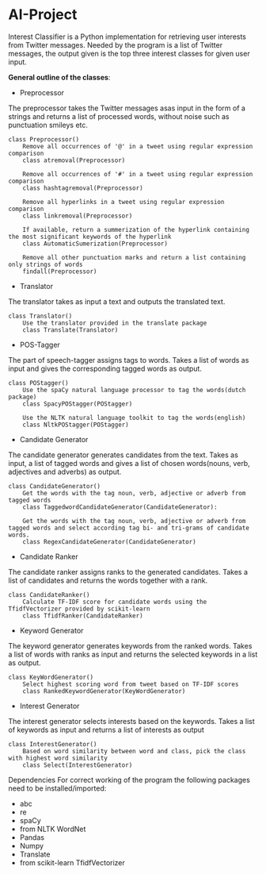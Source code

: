 # AI-Project
Interest Classifier is a Python implementation for retrieving user interests from Twitter messages. 
Needed by the program is a list of Twitter messages, the output given is the top three interest classes for given user input.

__General outline of the classes__:

- Preprocessor

The preprocessor takes the Twitter messages asas input in the form of a strings and returns a list of processed words, without noise such as punctuation smileys etc. 
```
class Preprocessor()
	Remove all occurrences of '@' in a tweet using regular expression comparison
	class atremoval(Preprocessor)

	Remove all occurrences of '#' in a tweet using regular expression comparison
	class hashtagremoval(Preprocessor)

	Remove all hyperlinks in a tweet using regular expression comparison
	class linkremoval(Preprocessor)

	If available, return a summerization of the hyperlink containing the most significant keywords of the hyperlink
	class AutomaticSumerization(Preprocessor)

	Remove all other punctuation marks and return a list containing only strings of words
	findall(Preprocessor)
```

- Translator

The translator takes as input a text and outputs the translated text.
```
class Translator()
	Use the translator provided in the translate package
	class Translate(Translator)
```

- POS-Tagger

The part of speech-tagger assigns tags to words.
Takes a list of words as input and gives the corresponding tagged words as output.
```
class POStagger()
	Use the spaCy natural language processor to tag the words(dutch package)
	class SpacyPOStagger(POStagger)

	Use the NLTK natural language toolkit to tag the words(english)
	class NltkPOStagger(POStagger)
```

- Candidate Generator

The candidate generator generates candidates from the text.
Takes as input, a list of tagged words and gives a list of chosen words(nouns, verb, adjectives and adverbs) as output.
```
class CandidateGenerator()
	Get the words with the tag noun, verb, adjective or adverb from tagged words
	class TaggedwordCandidateGenerator(CandidateGenerator):

	Get the words with the tag noun, verb, adjective or adverb from tagged words and select according tag bi- and tri-grams of candidate words.
	class RegexCandidateGenerator(CandidateGenerator)
```

- Candidate Ranker

The candidate ranker assigns ranks to the generated candidates.
Takes a list of candidates and returns the words together with a rank.
```
class CandidateRanker()
	Calculate TF-IDF score for candidate words using the TfidfVectorizer provided by scikit-learn
	class TfidfRanker(CandidateRanker)
```

- Keyword Generator

The keyword generator generates keywords from the ranked words.
Takes a list of words with ranks as input and returns the selected keywords in a list as output.
```
class KeyWordGenerator()
	Select highest scoring word from tweet based on TF-IDF scores
	class RankedKeywordGenerator(KeyWordGenerator)
```

- Interest Generator

The interest generator selects interests based on the keywords.
Takes a list of keywords as input and returns a list of interests as output
```
class InterestGenerator()
	Based on word similarity between word and class, pick the class with highest word similarity
	class Select(InterestGenerator)
```


Dependencies
For correct working of the program the following packages need to be installed/imported:

- abc
- re
- spaCy
- from NLTK WordNet
- Pandas
- Numpy
- Translate
- from scikit-learn TfidfVectorizer
